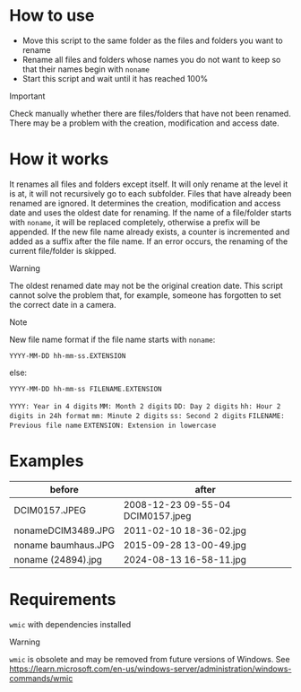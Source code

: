 # How to use
- Move this script to the same folder as the files and folders you want to rename
- Rename all files and folders whose names you do not want to keep so that their names begin with `noname`
- Start this script and wait until it has reached 100%
> [!IMPORTANT]
> Check manually whether there are files/folders that have not been renamed. There may be a problem with the creation, modification and access date.
# How it works
It renames all files and folders except itself. It will only rename at the level it is at, it will not recursively go to each subfolder.
Files that have already been renamed are ignored.
It determines the creation, modification and access date and uses the oldest date for renaming.
If the name of a file/folder starts with `noname`, it will be replaced completely, otherwise a prefix will be appended.
If the new file name already exists, a counter is incremented and added as a suffix after the file name.
If an error occurs, the renaming of the current file/folder is skipped.
> [!WARNING]
> The oldest renamed date may not be the original creation date. This script cannot solve the problem that, for example, someone has forgotten to set the correct date in a camera.

> [!NOTE]
> New file name format if the file name starts with `noname`:
>   
>     YYYY-MM-DD hh-mm-ss.EXTENSION
>   
> else:
>   
>     YYYY-MM-DD hh-mm-ss FILENAME.EXTENSION
>
> `YYYY: Year in 4 digits`
> `MM: Month 2 digits`
> `DD: Day 2 digits`
> `hh: Hour 2 digits in 24h format`
> `mm: Minute 2 digits`
> `ss: Second 2 digits`
> `FILENAME: Previous file name`
> `EXTENSION: Extension in lowercase`
# Examples
| before               | after                              |
| -------------------- | ---------------------------------- |
| DCIM0157.JPEG        | 2008-12-23 09-55-04 DCIM0157.jpeg  |
| nonameDCIM3489.JPG   | 2011-02-10 18-36-02.jpg            |
| noname baumhaus.JPG  | 2015-09-28 13-00-49.jpg            |
| noname (24894).jpg   | 2024-08-13 16-58-11.jpg            |
# Requirements
`wmic` with dependencies installed
> [!WARNING]
> `wmic` is obsolete and may be removed from future versions of Windows. See https://learn.microsoft.com/en-us/windows-server/administration/windows-commands/wmic

